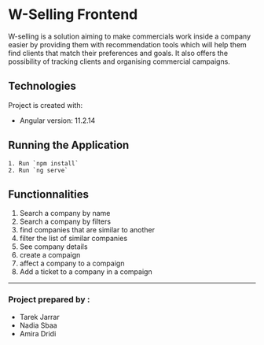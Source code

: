 # W-Selling Frontend

W-selling is a solution aiming to make commercials work inside a company easier by providing them with recommendation tools which will help them find clients that match their preferences and goals.
It also offers the possibility of tracking clients and organising commercial campaigns.
## Technologies

Project is created with:

* Angular version: 11.2.14



## Running the Application

```
1. Run `npm install`
2. Run `ng serve`
```
## Functionnalities

1. Search a company by name
2. Search a company by filters
3. find companies that are similar to another
4. filter the list of similar companies
5. See company details
6. create a compaign
7. affect a company to a compaign 
8. Add a ticket to a company in a compaign


***

### Project prepared by : 
* Tarek Jarrar
* Nadia Sbaa
* Amira Dridi

